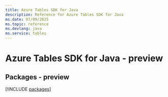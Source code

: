 ```yaml
---
title: Azure Tables SDK for Java
description: Reference for Azure Tables SDK for Java
ms.date: 07/09/2025
ms.topic: reference
ms.devlang: java
ms.service: tables
---
```

# Azure Tables SDK for Java - preview
## Packages - preview
[!INCLUDE [packages](tables-index.md)]